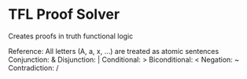 # TFL Proof Solver
 Creates proofs in truth functional logic

 Reference:
 All letters (A, a, x, ...) are treated as atomic sentences
 Conjunction: &
 Disjunction: |
 Conditional: >
 Biconditional: <
 Negation: ~
 Contradiction: / 
